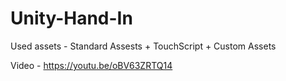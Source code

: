 # Unity-Hand-In

Used assets - Standard Assests + TouchScript + Custom Assets

Video - https://youtu.be/oBV63ZRTQ14
